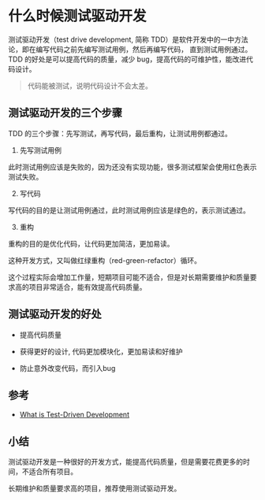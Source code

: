 # 什么时候测试驱动开发

测试驱动开发（test drive development, 简称 TDD）是软件开发中的一中方法论，即在编写代码之前先编写测试用例，然后再编写代码，
直到测试用例通过。TDD 的好处是可以提高代码的质量，减少 bug，提高代码的可维护性，能改进代码设计。

> 代码能被测试，说明代码设计不会太差。

## 测试驱动开发的三个步骤

TDD 的三个步骤：先写测试，再写代码，最后重构，让测试用例都通过。

1. 先写测试用例

此时测试用例应该是失败的，因为还没有实现功能，很多测试框架会使用红色表示测试失败。

2. 写代码

写代码的目的是让测试用例通过，此时测试用例应该是绿色的，表示测试通过。

3. 重构

重构的目的是优化代码，让代码更加简洁，更加易读。

这种开发方式，又叫做红绿重构（red-green-refactor）循环。

这个过程实际会增加工作量，短期项目可能不适合，但是对长期需要维护和质量要求高的项目非常适合，能有效提高代码质量。

## 测试驱动开发的好处

- 提高代码质量

- 获得更好的设计, 代码更加模块化，更加易读和好维护

- 防止意外改变代码，而引入bug

## 参考

- [What is Test-Driven Development](https://testdriven.io/test-driven-development/)

## 小结

测试驱动开发是一种很好的开发方式，能提高代码质量，但是需要花费更多的时间，不适合所有项目。

长期维护和质量要求高的项目，推荐使用测试驱动开发。
